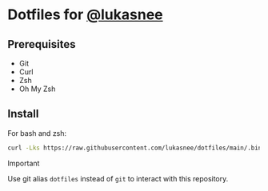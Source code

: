 # Dotfiles for [@lukasnee](https://github.com/lukasnee)

## Prerequisites

- Git
- Curl
- Zsh
- Oh My Zsh

## Install

For bash and zsh:

```zsh
curl -Lks https://raw.githubusercontent.com/lukasnee/dotfiles/main/.bin/install.sh | /bin/bash
```

> [!IMPORTANT]
> Use git alias `dotfiles` instead of `git` to interact with this repository.
